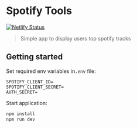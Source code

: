 # Spotify Tools

[![Netlify Status](https://api.netlify.com/api/v1/badges/48c09456-a787-43ff-a1a1-3de66fd43a13/deploy-status)](https://app.netlify.com/sites/quizzical-perlman-2027f3/deploys)

> Simple app to display users top spotify tracks

## Getting started

Set required env variables in`.env` file:

```
SPOTIFY_CLIENT_ID=
SPOTIFY_CLIENT_SECRET=
AUTH_SECRET=
```

Start application:

```bash
npm install
npm run dev
```
